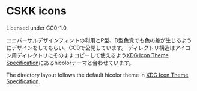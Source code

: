 # CSKK icons

Licensed under CC0-1.0.

ユニバーサルデザインフォントの利用とP型、D型色覚でも色の差が生じるようにデザインをしてもらい、CC0で公開しています。
ディレクトリ構造はアイコン用ディレクトリにそのままコピーして使えるよう[XDG Icon Theme Specification](https://specifications.freedesktop.org/icon-theme-spec/icon-theme-spec-latest.html)にあるhicolorテーマと合わせています。

The directory layout follows the default hicolor theme in [XDG Icon Theme Specification](https://specifications.freedesktop.org/icon-theme-spec/icon-theme-spec-latest.html).

